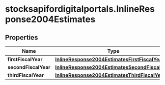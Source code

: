 # stocksapifordigitalportals.InlineResponse2004Estimates

## Properties

Name | Type | Description | Notes
------------ | ------------- | ------------- | -------------
**firstFiscalYear** | [**InlineResponse2004EstimatesFirstFiscalYear**](InlineResponse2004EstimatesFirstFiscalYear.md) |  | [optional] 
**secondFiscalYear** | [**InlineResponse2004EstimatesSecondFiscalYear**](InlineResponse2004EstimatesSecondFiscalYear.md) |  | [optional] 
**thirdFiscalYear** | [**InlineResponse2004EstimatesThirdFiscalYear**](InlineResponse2004EstimatesThirdFiscalYear.md) |  | [optional] 


